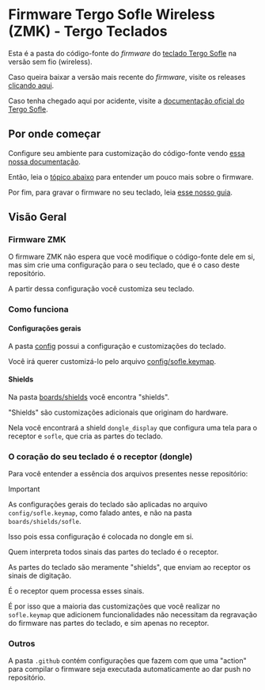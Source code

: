 # Firmware Tergo Sofle Wireless (ZMK) - Tergo Teclados

Esta é a pasta do código-fonte do _firmware_ do [teclado Tergo Sofle](https://tecladoergonomico.com.br/) na versão sem fio (wireless).

Caso queira baixar a versão mais recente do _firmware_, visite os releases [clicando aqui](https://github.com/TergoTeclados/zmk-config-tergo-sofle/releases).

Caso tenha chegado aqui por acidente, visite a [documentação oficial do Tergo Sofle](https://github.com/TergoTeclados/Tergo-Sofle-Documentation).

## Por onde começar

Configure seu ambiente para customização do código-fonte vendo [essa nossa documentação](https://github.com/TergoTeclados/Tergo-Sofle-Documentation/blob/main/guias/especifico_versao_wireless/COMO_MODIFICAR_CODIGO_FONTE.md#tergo-sofle---manual-de-modifica%C3%A7%C3%A3o-do-firmware).

Então, leia o [tópico abaixo](#visão-geral) para entender um pouco mais sobre o firmware.

Por fim, para gravar o firmware no seu teclado, leia [esse nosso guia](https://github.com/TergoTeclados/Tergo-Sofle-Documentation/blob/main/guias/especifico_versao_wireless/COMO_ATUALIZAR_FIRMWARE.md#manual-de-atualiza%C3%A7%C3%A3o-do-firmware---vers%C3%A3o-wireless).

## Visão Geral

### Firmware ZMK

O firmware ZMK não espera que você modifique o código-fonte dele em si, mas sim crie uma configuração para o seu teclado, que é o caso deste repositório.

A partir dessa configuração você customiza seu teclado.

### Como funciona

#### Configurações gerais

A pasta [config](./config/) possui a configuração e customizações do teclado.

Você irá querer customizá-lo pelo arquivo [config/sofle.keymap](./config/sofle.keymap).

#### Shields

Na pasta [boards/shields](./boards/shields/) você encontra "shields".

"Shields" são customizações adicionais que originam do hardware.

Nela você encontrará a shield `dongle_display` que configura uma tela para o receptor e `sofle`, que cria as partes do teclado.

### O coração do seu teclado é o receptor (dongle)

Para você entender a essência dos arquivos presentes nesse repositório:

> [!IMPORTANT]
>
> As configurações gerais do teclado são aplicadas no arquivo `config/sofle.keymap`, como falado antes, e não na pasta `boards/shields/sofle`.
>
> Isso pois essa configuração é colocada no dongle em si.
>
> Quem interpreta todos sinais das partes do teclado é o receptor.
>
> As partes do teclado são meramente "shields", que enviam ao receptor os sinais de digitação.
>
> É o receptor quem processa esses sinais.
>
> É por isso que a maioria das customizações que você realizar no `sofle.keymap` que adicionem funcionalidades não necessitam da regravação do firmware nas partes do teclado, e sim apenas no receptor.

### Outros

A pasta `.github` contém configurações que fazem com que uma "action" para compilar o firmware seja executada automaticamente ao dar push no repositório.


